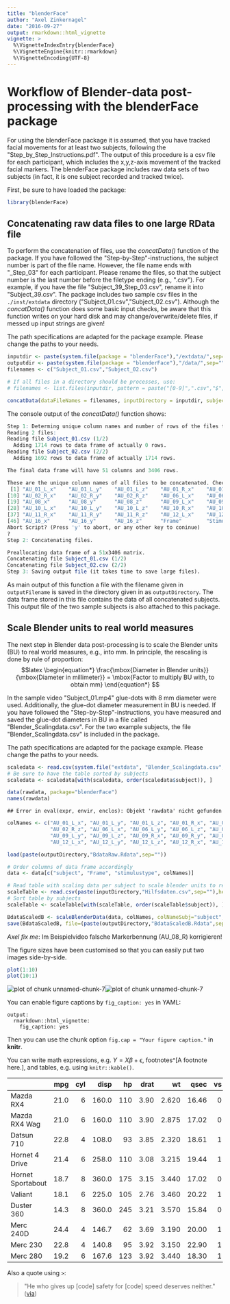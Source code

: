 ```yaml
---
title: "blenderFace"
author: "Axel Zinkernagel"
date: "2016-09-27"
output: rmarkdown::html_vignette
vignette: >
  %\VignetteIndexEntry{blenderFace}
  %\VignetteEngine{knitr::rmarkdown}
  %\VignetteEncoding{UTF-8}
---
```




# Workflow of Blender-data post-processing with the blenderFace package

For using the blenderFace package it is assumed, that you have tracked facial movements for at least two subjects, following the "Step_by_Step_Instructions.pdf". The output of this procedure is a csv file for each participant, which includes the x,y,z-axis movement of the tracked facial markers. The blenderFace package includes raw data sets of two subjects (in fact, it is one subject recorded and tracked twice). 

First, be sure to have loaded the package:

```r
library(blenderFace)
```

## Concatenating raw data files to one large RData file

To perform the concatenation of files, use the *concatData()* function of the package. If you have followed the "Step-by-Step"-instructions, the subject number is part of the file name. However, the file name ends with "_Step_03" for each participant. Please rename the files, so that the subject number is the last number before the filetype ending (e.g., ".csv"). For example, if you have the file "Subject_39_Step_03.csv", rename it into "Subject_39.csv". The package includes two sample csv files in the `./inst/extdata` directory ("Subject_01.csv","Subject_02.csv"). Although the *concatData()* function does some basic input checks, be aware that this function writes on your hard disk and may change/overwrite/delete files, if messed up input strings are given!

The path specifications are adapted for the package example. Please change the paths to your needs.


```r
inputdir <- paste(system.file(package = "blenderFace"),"/extdata/",sep="")
outputdir <- paste(system.file(package = "blenderFace"),"/data/",sep="")
filenames <- c("Subject_01.csv","Subject_02.csv")

# If all files in a directory should be processes, use:
# filenames <- list.files(inputdir, pattern = paste("[0-9]",".csv","$",sep=""))

concatData(dataFileNames = filenames, inputDirectory = inputdir, subjectColumn = FALSE, outputFilename = "rawdata.rda", outputDirectory = outputdir, verbose = TRUE)
```

The console output of the *concatData()* function shows:


```r
Step 1: Determing unique column names and number of rows of the files to be concatenated.
Reading 2 files:
Reading file Subject_01.csv (1/2)
  Adding 1714 rows to data frame of actually 0 rows.
Reading file Subject_02.csv (2/2)
  Adding 1692 rows to data frame of actually 1714 rows.

The final data frame will have 51 columns and 3406 rows.

These are the unique column names of all files to be concatenated. Check, if they are correct.
 [1] "AU_01_L_x"    "AU_01_L_y"    "AU_01_L_z"    "AU_01_R_x"    "AU_01_R_y"    "AU_01_R_z"    "AU_02_L_x"    "AU_02_L_y"    "AU_02_L_z"   
[10] "AU_02_R_x"    "AU_02_R_y"    "AU_02_R_z"    "AU_06_L_x"    "AU_06_L_y"    "AU_06_L_z"    "AU_06_R_x"    "AU_06_R_y"    "AU_06_R_z"   
[19] "AU_08_x"      "AU_08_y"      "AU_08_z"      "AU_09_L_x"    "AU_09_L_y"    "AU_09_L_z"    "AU_09_R_x"    "AU_09_R_y"    "AU_09_R_z"   
[28] "AU_10_L_x"    "AU_10_L_y"    "AU_10_L_z"    "AU_10_R_x"    "AU_10_R_y"    "AU_10_R_z"    "AU_11_L_x"    "AU_11_L_y"    "AU_11_L_z"   
[37] "AU_11_R_x"    "AU_11_R_y"    "AU_11_R_z"    "AU_12_L_x"    "AU_12_L_y"    "AU_12_L_z"    "AU_12_R_x"    "AU_12_R_y"    "AU_12_R_z"   
[46] "AU_16_x"      "AU_16_y"      "AU_16_z"      "Frame"        "Stimulustype"
Abort Script? (Press 'y' to abort, or any other key to coninue)
? 
Step 2: Concatenating files.

Preallocating data frame of a 51x3406 matrix.
Concatenating file Subject_01.csv (1/2)
Concatenating file Subject_02.csv (2/2)
Step 3: Saving output file (it takes time to save large files).
```

As main output of this function a file with the filename given in `outputFilename` is saved in the directory given in as `outputDirectory`. The data frame stored in this file contains the data of all concatenated subjects. This output file of the two sample subjects is also attached to this package.

## Scale Blender units to real world measures

The next step in Blender data post-processing is to scale the Blender units (BU) to real world measures, e.g., into mm. In principle, the rescaling is done by rule of proportion:
$$latex
\begin{equation*}
  \frac{\mbox{Diameter in Blender units}}{\mbox{Diameter in millimeter}} =
  \mbox{Factor to multiply BU with, to obtain mm}
\end{equation*}
$$

In the sample video "Subject_01.mp4" glue-dots with 8 mm diameter were used. Additionally, the glue-dot diameter measurement in BU is needed. If you have followed the "Step-by-Step"-instructions, you have measured and saved the glue-dot diameters in BU in a file called "Blender_Scalingdata.csv". For the two example subjects, the file "Blender_Scalingdata.csv" is included in the package.

The path specifications are adapted for the package example. Please change the paths to your needs.


```r
scaledata <- read.csv(system.file("extdata", "Blender_Scalingdata.csv", package = "blenderFace"), header = TRUE, sep =",")
# Be sure to have the table sorted by subjects
scaledata <- scaledata[with(scaledata, order(scaledata$subject)), ]

data(rawdata, package="blenderFace")
names(rawdata)
```

```
## Error in eval(expr, envir, enclos): Objekt 'rawdata' nicht gefunden
```


```r
colNames <- c("AU_01_L_x", "AU_01_L_y", "AU_01_L_z", "AU_01_R_x", "AU_01_R_y", "AU_01_R_z", "AU_02_L_x", "AU_02_L_y", "AU_02_L_z", "AU_02_R_x", "AU_02_R_y", 
              "AU_02_R_z", "AU_06_L_x", "AU_06_L_y", "AU_06_L_z", "AU_06_R_x", "AU_06_R_y", "AU_06_R_z", "AU_08_x", "AU_08_y", "AU_08_z", "AU_09_L_x",  
              "AU_09_L_y", "AU_09_L_z", "AU_09_R_x", "AU_09_R_y", "AU_09_R_z", "AU_10_L_x", "AU_10_L_y", "AU_10_L_z", "AU_10_R_x", "AU_10_R_y", "AU_10_R_z",  
              "AU_12_L_x", "AU_12_L_y", "AU_12_L_z", "AU_12_R_x", "AU_12_R_y", "AU_12_R_z", "AU_16_x", "AU_16_y", "AU_16_z")

load(paste(outputDirectory,"BdataRaw.Rdata",sep=""))

# Order columns of data frame accordingly
data <- data[c("subject", "Frame", "stimulustype", colNames)]

# Read table with scaling data per subject to scale blender units to real world measures
scaleTable <- read.csv(paste(inputDirectory,"Hilfsdaten.csv",sep=""),header = TRUE, sep = ";")
# Sort table by subjects
scaleTable <- scaleTable[with(scaleTable, order(scaleTable$subject)), ]

BdataScaledB <- scaleBlenderData(data, colNames, colNameSubj="subject", scaleTable$Skalierung_Markerpunkt, verbose=TRUE)
save(BdataScaledB, file=(paste(outputDirectory,"BdataScaledB.Rdata",sep="")))
```
















*Axel* _*fix me*_: Im Beispielvideo falsche Markerbennung (AU_08_R) korrigieren!







The figure sizes have been customised so that you can easily put two images side-by-side. 


```r
plot(1:10)
plot(10:1)
```

![plot of chunk unnamed-chunk-7](figure/unnamed-chunk-7-1.png)![plot of chunk unnamed-chunk-7](figure/unnamed-chunk-7-2.png)

You can enable figure captions by `fig_caption: yes` in YAML:

    output:
      rmarkdown::html_vignette:
        fig_caption: yes

Then you can use the chunk option `fig.cap = "Your figure caption."` in **knitr**.

You can write math expressions, e.g. $Y = X\beta + \epsilon$, footnotes^[A footnote here.], and tables, e.g. using `knitr::kable()`.


|                  |  mpg| cyl|  disp|  hp| drat|    wt|  qsec| vs| am| gear| carb|
|:-----------------|----:|---:|-----:|---:|----:|-----:|-----:|--:|--:|----:|----:|
|Mazda RX4         | 21.0|   6| 160.0| 110| 3.90| 2.620| 16.46|  0|  1|    4|    4|
|Mazda RX4 Wag     | 21.0|   6| 160.0| 110| 3.90| 2.875| 17.02|  0|  1|    4|    4|
|Datsun 710        | 22.8|   4| 108.0|  93| 3.85| 2.320| 18.61|  1|  1|    4|    1|
|Hornet 4 Drive    | 21.4|   6| 258.0| 110| 3.08| 3.215| 19.44|  1|  0|    3|    1|
|Hornet Sportabout | 18.7|   8| 360.0| 175| 3.15| 3.440| 17.02|  0|  0|    3|    2|
|Valiant           | 18.1|   6| 225.0| 105| 2.76| 3.460| 20.22|  1|  0|    3|    1|
|Duster 360        | 14.3|   8| 360.0| 245| 3.21| 3.570| 15.84|  0|  0|    3|    4|
|Merc 240D         | 24.4|   4| 146.7|  62| 3.69| 3.190| 20.00|  1|  0|    4|    2|
|Merc 230          | 22.8|   4| 140.8|  95| 3.92| 3.150| 22.90|  1|  0|    4|    2|
|Merc 280          | 19.2|   6| 167.6| 123| 3.92| 3.440| 18.30|  1|  0|    4|    4|

Also a quote using `>`:

> "He who gives up [code] safety for [code] speed deserves neither."
([via](https://twitter.com/hadleywickham/status/504368538874703872))
